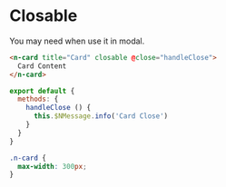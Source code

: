 # Closable
You may need when use it in modal.
```html
<n-card title="Card" closable @close="handleClose">
  Card Content
</n-card>
```
```js
export default {
  methods: {
    handleClose () {
      this.$NMessage.info('Card Close')
    }
  }
}
```
```css
.n-card {
  max-width: 300px;
}
```